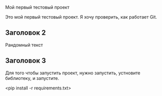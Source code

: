 Мой первый тестовый проект

Это мой первый тестовый проект. Я хочу проверить, как работает Git.

## Заголовок 2

Рандомный текст

## Заголовок 3

Для того чтобы запустить проект, нужно запустить, устновите библиотеку, и запустите.

<pip install -r requirements.txt>
